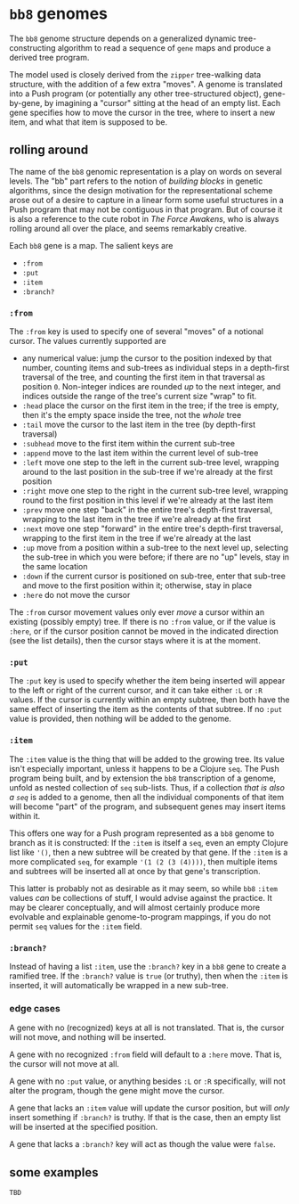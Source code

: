 # `bb8` genomes

The `bb8` genome structure depends on a generalized dynamic tree-constructing algorithm to read a sequence of `gene` maps and produce a derived tree program.

The model used is closely derived from the `zipper` tree-walking data structure, with the addition of a few extra "moves". A genome is translated into a Push program (or potentially any other tree-structured object), gene-by-gene, by imagining a "cursor" sitting at the head of an empty list. Each gene specifies how to move the cursor in the tree, where to insert a new item, and what that item is supposed to be.



## rolling around

The name of the `bb8` genomic representation is a play on words on several levels. The "bb" part refers to the notion of _building blocks_ in genetic algorithms, since the design motivation for the representational scheme arose out of a desire to capture in a linear form some useful structures in a Push program that may not be contiguous in that program. But of course it is also a reference to the cute robot in _The Force Awakens_, who is always rolling around all over the place, and seems remarkably creative.

Each `bb8` gene is a map. The salient keys are

- `:from`
- `:put`
- `:item`
- `:branch?`

### `:from`

The `:from` key is used to specify one of several "moves" of a notional cursor. The values currently supported are

- any numerical value: jump the cursor to the position indexed by that number, counting items and sub-trees as individual steps in a depth-first traversal of the tree, and counting the first item in that traversal as position `0`. Non-integer indices are rounded _up_ to the next integer, and indices outside the range of the tree's current size "wrap" to fit.
- `:head` place the cursor on the first item in the tree; if the tree is empty, then it's the empty space inside the tree, not the _whole_ tree
- `:tail` move the cursor to the last item in the tree (by depth-first traversal)
- `:subhead` move to the first item within the current sub-tree
- `:append` move to the last item within the current level of sub-tree
- `:left` move one step to the left in the current sub-tree level, wrapping around to the last position in the sub-tree if we're already at the first position
- `:right` move one step to the right in the current sub-tree level, wrapping round to the first position in this level if we're already at the last item
- `:prev` move one step "back" in the entire tree's depth-first traversal, wrapping to the last item in the tree if we're already at the first
- `:next` move one step "forward" in the entire tree's depth-first traversal, wrapping to the first item in the tree if we're already at the last
- `:up` move from a position within a sub-tree to the next level up, selecting the sub-tree in which you were before; if there are no "up" levels, stay in the same location
- `:down` if the current cursor is positioned on  sub-tree, enter that sub-tree and move to the first position within it; otherwise, stay in place
- `:here` do not move the cursor

The `:from` cursor movement values only ever _move_ a cursor within an existing (possibly empty) tree. If there is no `:from` value, or if the value is `:here`, or if the cursor position cannot be moved in the indicated direction (see the list details), then the cursor stays where it is at the moment.

### `:put`

The `:put` key is used to specify whether the item being inserted will appear to the left or right of the current cursor, and it can take either `:L` or `:R` values. If the cursor is currently within an empty subtree, then both have the same effect of inserting the item as the contents of that subtree. If no `:put` value is provided, then nothing will be added to the genome.

### `:item`

The `:item` value is the thing that will be added to the growing tree. Its value isn't especially important, unless it happens to be a Clojure `seq`. The Push program being built, and by extension the `bb8` transcription of a genome, unfold as nested collection of `seq` sub-lists. Thus, if a collection _that is also a `seq`_ is added to a genome, then all the individual components of that item will become "part" of the program, and subsequent genes may insert items within it.

This offers one way for a Push program represented as a `bb8` genome to branch as it is constructed: If the `:item` is itself a `seq`, even an empty Clojure list like `'()`, then a new subtree will be created by that gene. If the `:item` is a more complicated `seq`, for example `'(1 (2 (3 (4))))`, then multiple items and subtrees will be inserted all at once by that gene's transcription.

This latter is probably not as desirable as it may seem, so while `bb8` `:item` values _can_ be collections of stuff, I would advise against the practice. It may be clearer conceptually, and will almost certainly produce more evolvable and explainable genome-to-program mappings, if you do not permit `seq` values for the `:item` field.

### `:branch?`

Instead of having a list `:item`, use the `:branch?` key in a `bb8` gene to create a ramified tree. If the `:branch?` value is `true` (or truthy), then when the `:item` is inserted, it will automatically be wrapped in a new sub-tree.

### edge cases

A gene with no (recognized) keys at all is not translated. That is, the cursor will not move, and nothing will be inserted.

A gene with no recognized `:from` field will default to a `:here` move. That is, the cursor will not move at all.

A gene with no `:put` value, or anything besides `:L` or `:R` specifically, will not alter the program, though the gene might move the cursor.

A gene that lacks an `:item` value will update the cursor position, but will _only_ insert something if `:branch?` is truthy. If that is the case, then an empty list will be inserted at the specified position.

A gene that lacks a `:branch?` key will act as though the value were `false`.

## some examples

`TBD`
